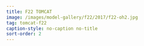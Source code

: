 ```yaml
---
title: F22 TOMCAT
image: /images/model-gallery/f22/2017/f22-oh2.jpg
tag: tomcat-f22
caption-style: no-caption no-title
sort-order: 2
---
```

